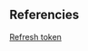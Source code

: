 

## Referencies
[Refresh token](https://auth0.com/blog/refresh-tokens-what-are-they-and-when-to-use-them/)